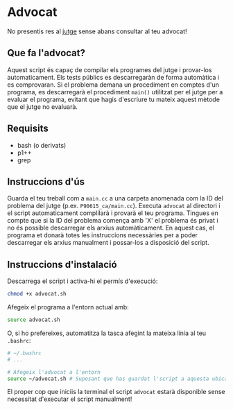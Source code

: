 # Advocat
No presentis res al [jutge](https://jutge.org) sense abans consultar al teu advocat!

## Que fa l'advocat?
Aquest script és capaç de compilar els programes del jutge i provar-los automaticament. Els tests públics es descarregaràn de forma automàtica i es comprovaran. Si el problema demana un procediment en comptes d'un programa, es descarregarà el procediment `main()` utilitzat per el jutge per a evaluar el programa, evitant que hagis d'escriure tu mateix aquest mètode que el jutge no evaluarà.

## Requisits
- bash (o derivats)
- p1++
- grep

## Instruccions d'ús
Guarda el teu treball com a `main.cc` a una carpeta anomenada com la ID del problema del jutge (p.ex. `P90615_ca/main.cc`). Executa `advocat` al directori i el script automaticament complilarà i provarà el teu programa. Tingues en compte que si la ID del problema comença amb 'X' el problema és privat i no és possible descarregar els arxius automàticament. En aquest cas, el programa et donarà totes les instruccions necessàries per a poder descarregar els arxius manualment i possar-los a disposició del script.

## Instruccions d'instalació
Descarrega el script i activa-hi el permís d'execució:
```Bash
chmod +x advocat.sh
```
Afegeix el programa a l'entorn actual amb:
```Bash
source advocat.sh
```
O, si ho prefereixes, automatitza la tasca afegint la mateixa línia al teu `.bashrc`:
```Bash
# ~/.bashrc
# ...

# Afegeix l'advocat a l'entorn
source ~/advocat.sh # Suposant que has guardat l'script a aquesta ubicació
```
El proper cop que iniciis la terminal el script `advocat` estarà disponible sense necessitat d'executar el script manualment!